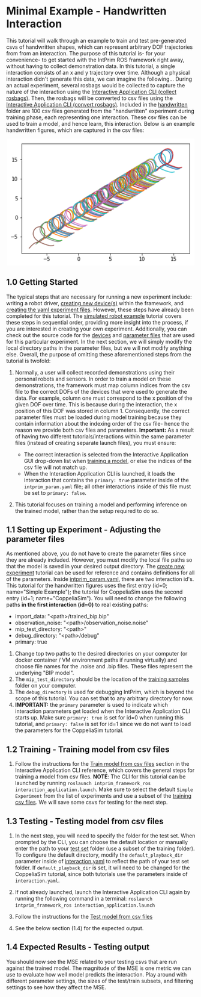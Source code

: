 # Minimal Example - Handwritten Interaction
This tutorial will walk through an example to train and test pre-generated csvs of handwritten shapes, which can represent arbitrary DOF trajectories from from an interaction. The purpose of this tutorial is- for your convenience- to get started with the IntPrim ROS framework right away, without having to collect demonstration data. In this tutorial, a single interaction consists of an x and y trajectory over time. Although a physical interaction didn't generate this data, we can imagine the following... During an actual experiment, several rosbags would be collected to capture the nature of the interaction using the [Interactive Application CLI (collect rosbags)](sub_tutorials/interactive_application_cli.md#collect-rosbags-during-training). Then, the rosbags will be converted to csv files using the [Interactive Application CLI (convert rosbags)](sub_tutorials/interactive_application_cli.md#convert-rosbags-to-csv-files). Included in the [handwritten](tutorial_examples/handwritten/csvs) folder are 100 csv files generated from the "handwritten" experiment during training phase, each representing one interaction. These csv files can be used to train a model, and hence learn, this interaction. Below is an example handwritten figures, which are captured in the csv files:

<p align="center">
  <img src="../media/handwritten.png" width="500"/>
</p>

## **1.0 Getting Started**
The typical steps that are necessary for running a new experiment include: writing a robot driver, [creating new device(s)](4_creating_new_device.md) within the framework, and [creating the yaml experiment files](5_creating_new_experiment.md). However, these steps have already been completed for this tutorial. The [simulated robot example](3_robot_example.md) tutorial covers these steps in sequential order, providing more insight into the process, if you are interested in creating your own experiment. Additionally, you can check out the source code for the  [devices](../../include/intprim_framework_ros/devices) and [parameter files](../../param) that are used for this particular experiment. In the next section, we will simply modify the local directory paths in the parameter files, but we will not modify anything else. Overall, the purpose of omitting these aforementioned steps from the tutorial is twofold:

1. Normally, a user will collect recorded demonstrations using their personal robots and sensors. In order to train a model on these demonstrations, the framework must map column indices from the csv file to the correct DOFs of the devices that were used to generate the data. For example, column one must correspond to the x position of the given DOF over time. This is because during the interaction, the x position of this DOF was stored in column 1. Consequently, the correct parameter files must be loaded during model training because they contain information about the indexing order of the csv file- hence the reason we provide both csv files and parameters. **Important:** As a result of having two different tutorials/interactions within the same parameter files (instead of creating separate launch files), you must ensure:
   * The correct interaction is selected from the Interactive Application GUI drop-down list when [training a model](sub_tutorials/interactive_application_cli.md#train-model-from-csv-files), or else the indices of the csv file will not match up.
   * When the Interaction Application CLI is launched, it loads the interaction that contains the `primary: true` parameter inside of the `intprim_param.yaml` file; all other interactions inside of this file must be set to `primary: false`.

2. This tutorial focuses on training a model and performing inference on the trained model, rather than the setup required to do so.

## **1.1 Setting up Experiment** - Adjusting the parameter files
As mentioned above, you do not have to create the parameter files since they are already included. However, you must modify the local file paths so that the model is saved in your desired output directory. The [create new experiment](5_creating_new_experiment.md) tutorial can be used for reference and contains definitions for all of the parameters. Inside [intprim_param.yaml](../../param/intprim_param.yaml), there are two interaction id's. This tutorial for the handwritten figures uses the first entry (id=0; name="Simple Example"); the tutorial for CoppeliaSim uses the second entry (id=1; name="CoppeliaSim"). You will need to change the following paths **in the first interaction (id=0)** to real existing paths:

* import_data: "\<path\>/trained_bip.bip"
* observation_noise: "\<path\>/observation_noise.noise"
* mip_test_directory: "\<path\>"
* debug_directory: "\<path\>/debug"
* primary: true

1. Change top two paths to the desired directories on your computer (or docker container / VM environment paths if running virtually) and choose file names for the .noise and .bip files. These files represent the underlying "BIP model".
2. The `mip_test_directory` should be the location of the [training samples](tutorial_examples/handwritten/csvs) folder on your computer.
3. The `debug_directory` is used for debugging IntPrim, which is beyond the scope of this tutorial. You can set that to any arbitrary directory for now.
4. **IMPORTANT:** the `primary` parameter is used to indicate which interaction parameters get loaded when the Interactive Application CLI starts up. Make sure `primary: true` is set for id=0 when running this tutorial, and `primary: false` is set for id=1 since we do not want to load the parameters for the CoppeliaSim tutorial.

## **1.2 Training** - Training model from csv files

1. Follow the instructions for the [Train model from csv files](sub_tutorials/interactive_application_cli.md#train-model-from-csv-files) section in the Interactive Application CLI reference, which covers the general steps for training a model from csv files. **NOTE**: The CLI for this tutorial can be launched by running `roslaunch intprim_framework_ros interaction_application.launch`. Make sure to select the default `Simple Experiment` from the list of experiments and use a subset of the [training csv files](tutorial_examples/handwritten/csvs). We will save some csvs for testing for the next step.

## **1.3 Testing** - Testing model from csv files
1. In the next step, you will need to specify the folder for the test set. When prompted by the CLI, you can choose the default location or manually enter the path to your [test set](tutorial_examples/handwritten/csvs) folder (use a subset of the training folder). To configure the default directory, modify the `default_playback_dir` parameter inside of [interaction.yaml](../../param/interaction.yaml) to reflect the path of your test set folder. If `default_playback_dir` is set, it will need to be changed for the CoppeliaSim tutorial, since both tutorials use the parameters inside of `interaction.yaml`.

2. If not already launched, launch the Interactive Application CLI again by running the following command in a terminal:
`roslaunch intprim_framework_ros interaction_application.launch`

3. Follow the instructions for the [Test model from csv files](sub_tutorials/interactive_application_cli.md#test-model-from-csv-files)

4. See the below section (1.4) for the expected output.

## **1.4 Expected Results** - Testing output

You should now see the MSE related to your testing csvs that are run against the trained model. The magnitude of the MSE is one metric we can use to evaluate how well model predicts the interaction. Play around with different parameter settings, the sizes of the test/train subsets, and filtering settings to see how they affect the MSE.
